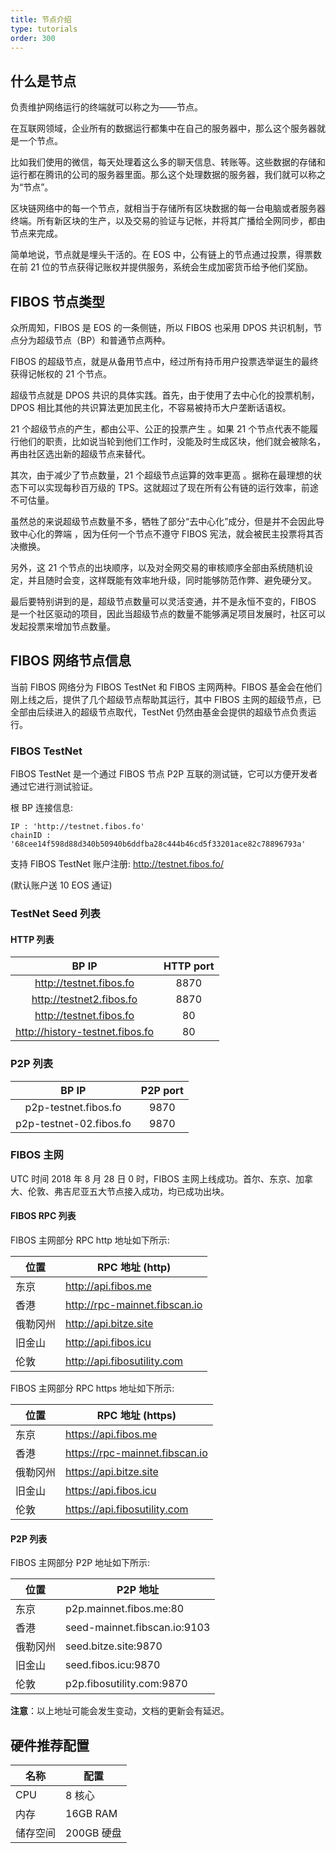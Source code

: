 ```yaml
---
title: 节点介绍
type: tutorials
order: 300
---
```


## 什么是节点

负责维护网络运行的终端就可以称之为——节点。

在互联网领域，企业所有的数据运行都集中在自己的服务器中，那么这个服务器就是一个节点。

比如我们使用的微信，每天处理着这么多的聊天信息、转账等。这些数据的存储和运行都在腾讯的公司的服务器里面。那么这个处理数据的服务器，我们就可以称之为“节点”。

区块链网络中的每一个节点，就相当于存储所有区块数据的每一台电脑或者服务器终端。所有新区块的生产，以及交易的验证与记帐，并将其广播给全网同步，都由节点来完成。

简单地说，节点就是埋头干活的。在 EOS 中，公有链上的节点通过投票，得票数在前 21 位的节点获得记账权并提供服务，系统会生成加密货币给予他们奖励。

## FIBOS 节点类型

众所周知，FIBOS 是 EOS 的一条侧链，所以 FIBOS 也采用 DPOS 共识机制，节点分为超级节点（BP）和普通节点两种。

FIBOS 的超级节点，就是从备用节点中，经过所有持币用户投票选举诞生的最终获得记帐权的 21 个节点。

超级节点就是 DPOS 共识的具体实践。首先，由于使用了去中心化的投票机制，DPOS 相比其他的共识算法更加民主化，不容易被持币大户垄断话语权。

21 个超级节点的产生，都由公平、公正的投票产生 。如果 21 个节点代表不能履行他们的职责，比如说当轮到他们工作时，没能及时生成区块，他们就会被除名，再由社区选出新的超级节点来替代。

其次，由于减少了节点数量，21 个超级节点运算的效率更高 。据称在最理想的状态下可以实现每秒百万级的 TPS。这就超过了现在所有公有链的运行效率，前途不可估量。

虽然总的来说超级节点数量不多，牺牲了部分“去中心化”成分，但是并不会因此导致中心化的弊端 ，因为任何一个节点不遵守 FIBOS 宪法，就会被民主投票将其否决撤换。

另外，这 21 个节点的出块顺序，以及对全网交易的审核顺序全部由系统随机设定，并且随时会变，这样既能有效率地升级，同时能够防范作弊、避免硬分叉。

最后要特别讲到的是，超级节点数量可以灵活变通，并不是永恒不变的，FIBOS 是一个社区驱动的项目，因此当超级节点的数量不能够满足项目发展时，社区可以发起投票来增加节点数量。

## FIBOS 网络节点信息

当前 FIBOS 网络分为 FIBOS TestNet 和 FIBOS 主网两种。FIBOS 基金会在他们刚上线之后，提供了几个超级节点帮助其运行，其中 FIBOS 主网的超级节点，已全部由后续进入的超级节点取代，TestNet 仍然由基金会提供的超级节点负责运行。

### FIBOS TestNet

FIBOS TestNet 是一个通过 FIBOS 节点 P2P 互联的测试链，它可以方便开发者通过它进行测试验证。

根 BP 连接信息: 

```
IP : 'http://testnet.fibos.fo'
chainID : '68cee14f598d88d340b50940b6ddfba28c444b46cd5f33201ace82c78896793a'
```

支持 FIBOS TestNet 账户注册: <http://testnet.fibos.fo/>

(默认账户送 10 EOS 通证)

### TestNet Seed 列表

#### HTTP 列表

|              BP IP              | HTTP port |
| :-----------------------------: | :-------: |
|     http://testnet.fibos.fo     |   8870    |
|    http://testnet2.fibos.fo     |   8870    |
|     http://testnet.fibos.fo     |    80     |
| http://history-testnet.fibos.fo |    80     |

### P2P 列表

|          BP IP          | P2P port |
| :---------------------: | :------: |
|  p2p-testnet.fibos.fo   |   9870   |
| p2p-testnet-02.fibos.fo |   9870   |

### FIBOS 主网

UTC 时间 2018 年 8 月 28 日 0 时，FIBOS 主网上线成功。首尔、东京、加拿大、伦敦、弗吉尼亚五大节点接入成功，均已成功出块。

#### FIBOS RPC 列表

FIBOS 主网部分 RPC  http 地址如下所示:

| 位置     | RPC 地址 (http)               |
| -------- | ----------------------------- |
| 东京     | http://api.fibos.me           |
| 香港     | http://rpc-mainnet.fibscan.io |
| 俄勒冈州 | http://api.bitze.site         |
| 旧金山   | http://api.fibos.icu          |
| 伦敦     | http://api.fibosutility.com   |

FIBOS 主网部分 RPC  https 地址如下所示:

| 位置     | RPC 地址 (https)               |
| -------- | ------------------------------ |
| 东京     | https://api.fibos.me           |
| 香港     | https://rpc-mainnet.fibscan.io |
| 俄勒冈州 | https://api.bitze.site         |
| 旧金山   | https://api.fibos.icu          |
| 伦敦     | https://api.fibosutility.com   |

#### P2P 列表

FIBOS 主网部分 P2P 地址如下所示:

| 位置     | P2P 地址                     |
| -------- | ---------------------------- |
| 东京     | p2p.mainnet.fibos.me:80      |
| 香港     | seed-mainnet.fibscan.io:9103 |
| 俄勒冈州 | seed.bitze.site:9870         |
| 旧金山   | seed.fibos.icu:9870          |
| 伦敦     | p2p.fibosutility.com:9870    |

**注意**：以上地址可能会发生变动，文档的更新会有延迟。

## 硬件推荐配置

| 名称     | 配置       |
| -------- | ---------- |
| CPU      | 8 核心     |
| 内存     | 16GB RAM   |
| 储存空间 | 200GB 硬盘 |

